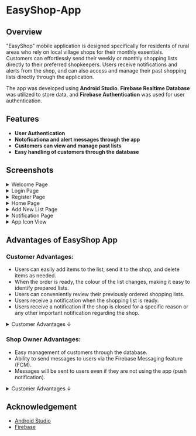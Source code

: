 # EasyShop-App

## Overview
"EasyShop" mobile application is designed specifically for residents of rural areas who rely on local village shops for their monthly essentials. 
Customers can effortlessly send their weekly or monthly shopping lists directly to their preferred shopkeepers. Users receive notifications and alerts from the shop, and can also access and manage their past shopping lists directly through the application.

The app was developed using **Android Studio**. **Firebase Realtime Database** was utilized to store data, and **Firebase Authentication** was used for user authentication.
## Features
- **User Authentication**
- **Notoficationa and alert messages through the app** 
- **Customers can view and manage past lists**
- **Easy handling of customers through the database**


## Screenshots

<details>
<summary>Welcome Page</summary>
<img src="screenshots/Welcome Page.jpg" alt="Welcome Page" width="300" />

</details>

<details>
<summary>Login Page</summary>
<img src="screenshots/Login Page.jpg" alt = "Login Page" width ="300"/>
</details>

<details>
<summary>Register Page</summary>
<img src="screenshots/Register Page.jpg" alt = "Register Page" width ="300"/>
</details>

<details>
<summary>Home Page</summary>
<img src="screenshots/Home Page.jpg" alt = "Home Page" width ="300"/>
</details>


<details>
<summary>Add New List Page</summary>
<img src="screenshots/Add New List Page.jpg" alt = "Add New List Page" width ="300"/>
</details>

<details>
<summary>Notification Page</summary>
<img src="screenshots/Notification 1.jpg" alt = "Notification Page" width ="300"/>
<img src="screenshots/Notification 2.jpg" alt = "Notification Page" width ="300"/>
</details>

<details>
<summary>App Icon View</summary>
<img src="screenshots/App Icon View.jpg" alt = "App Icon View" width ="300"/>
</details>


## Advantages of EasyShop App
### Customer Advantages:
- Users can easily add items to the list, send it to the shop, and delete items as needed.
- When the order is ready, the colour of the list changes, making it easy to identify prepared lists.
- Users can conveniently review their previously ordered shopping lists.
- Users receive a notification when the shopping list is ready.
- Users receive a notification if the shop is closed for a specific reason or any other important notification regarding the shop.
  
<details>
<summary>Customer Advantages ↓</summary>
<img src="screenshots/Customer Advantages.png" alt = "Customer Advantages" width ="300"/>
</details>
  

### Shop Owner Advantages:
- Easy management of customers through the database.
- Ability to send messages to users via the Firebase Messaging feature (FCM).
- Messages will be sent to users even if they are not using the app (push notification).
<details>
<summary>Customer Advantages ↓</summary>
<img src="screenshots/Shop Owner Advantages.png" alt = "Shop Owner Advantages" width ="300"/>
</details>
  
## Acknowledgement
- [Android Studio](https://developer.android.com/)
- [Firebase](https://firebase.google.com/)
  

